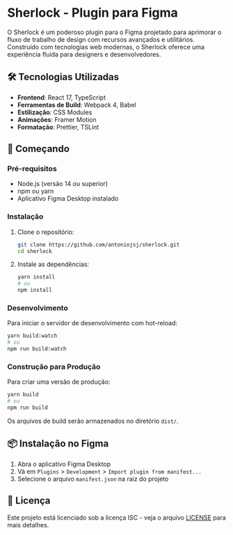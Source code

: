 # Sherlock - Plugin para Figma

O Sherlock é um poderoso plugin para o Figma projetado para aprimorar o fluxo de trabalho de design com recursos avançados e utilitários. Construído com tecnologias web modernas, o Sherlock oferece uma experiência fluida para designers e desenvolvedores.


## 🛠 Tecnologias Utilizadas

- **Frontend**: React 17, TypeScript
- **Ferramentas de Build**: Webpack 4, Babel
- **Estilização**: CSS Modules
- **Animações**: Framer Motion
- **Formatação**: Prettier, TSLint

## 🚀 Começando

### Pré-requisitos

- Node.js (versão 14 ou superior)
- npm ou yarn
- Aplicativo Figma Desktop instalado

### Instalação

1. Clone o repositório:
   ```bash
   git clone https://github.com/antoniojsj/sherlock.git
   cd sherlock
   ```

2. Instale as dependências:
   ```bash
   yarn install
   # ou
   npm install
   ```

### Desenvolvimento

Para iniciar o servidor de desenvolvimento com hot-reload:

```bash
yarn build:watch
# ou
npm run build:watch
```

### Construção para Produção

Para criar uma versão de produção:

```bash
yarn build
# ou
npm run build
```

Os arquivos de build serão armazenados no diretório `dist/`.

## 📦 Instalação no Figma

1. Abra o aplicativo Figma Desktop
2. Vá em `Plugins` > `Development` > `Import plugin from manifest...`
3. Selecione o arquivo `manifest.json` na raiz do projeto


## 📄 Licença

Este projeto está licenciado sob a licença ISC - veja o arquivo [LICENSE](LICENSE) para mais detalhes.

